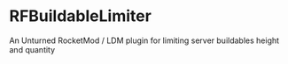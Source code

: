 # RFBuildableLimiter
 An Unturned RocketMod / LDM plugin for limiting server buildables height and quantity
